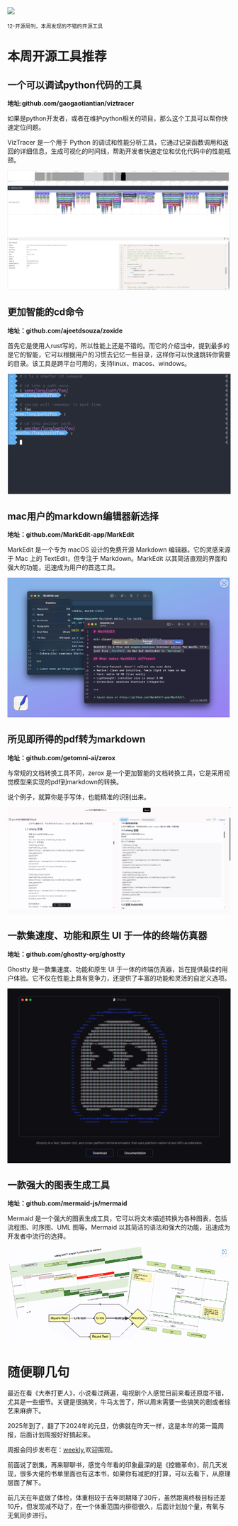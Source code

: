 <img src="/assets/12/12-01.png" width="400" />


<small>12-开源周刊，本周发现的不错的开源工具</small>

# 本周开源工具推荐

## 一个可以调试python代码的工具

**地址:github.com/gaogaotiantian/viztracer**

如果是python开发者，或者在维护python相关的项目，那么这个工具可以帮你快速定位问题。

VizTracer 是一个用于 Python 的调试和性能分析工具，它通过记录函数调用和返回的详细信息，生成可视化的时间线，帮助开发者快速定位和优化代码中的性能瓶颈。

![](../../../public/assets/12/241230-viztracer.png)

## 更加智能的cd命令

**地址：github.com/ajeetdsouza/zoxide**

首先它是使用人rust写的，所以性能上还是不错的。而它的介绍当中，提到最多的是它的智能，它可以根据用户的习惯去记忆一些目录，这样你可以快速跳转你需要的目录。该工具是跨平台可用的，支持linux、macos、windows。

![](../../../public/assets/12/241231-zoxide.png) 

## mac用户的markdown编辑器新选择

**地址：github.com/MarkEdit-app/MarkEdit**

MarkEdit 是一个专为 macOS 设计的免费开源 Markdown 编辑器。它的灵感来源于 Mac 上的 TextEdit，但专注于 Markdown。MarkEdit 以其简洁直观的界面和强大的功能，迅速成为用户的首选工具。

![](../../../public/assets/12/250101-MarkEdit.png)  

## 所见即所得的pdf转为markdown

**地址：github.com/getomni-ai/zerox**

与常规的文档转换工具不同，zerox 是一个更加智能的文档转换工具，它是采用视觉模型来实现的pdf到markdown的转换。

说个例子，就算你是手写体，也能精准的识别出来。

![](../../../public/assets/12/250102-zerox.png)

## 一款集速度、功能和原生 UI 于一体的终端仿真器

**地址：github.com/ghostty-org/ghostty**

Ghostty 是一款集速度、功能和原生 UI 于一体的终端仿真器，旨在提供最佳的用户体验。它不仅在性能上具有竞争力，还提供了丰富的功能和灵活的自定义选项。

![](../../../public/assets/12/250103-ghostty.png)


## 一款强大的图表生成工具

**地址：github.com/mermaid-js/mermaid**

Mermaid 是一个强大的图表生成工具，它可以将文本描述转换为各种图表，包括流程图、时序图、UML 图等。Mermaid 以其简洁的语法和强大的功能，迅速成为开发者中流行的选择。

![](../../../public/assets/12/250105-mermaid.png)


# 随便聊几句

最近在看《大奉打更人》，小说看过两遍，电视剧个人感觉目前来看还原度不错，尤其是一些细节。关键是很搞笑，牛马太苦了，所以周末需要一些搞笑的剧或者综艺来麻痹下。

2025年到了，翻了下2024年的元旦，仿佛就在昨天一样，这是本年的第一篇周报，后面计划周报好好搞起来。

周报会同步发布在：[weekly](weekly.herotops.xyz/),欢迎围观。

前面说了剧集，再来聊聊书，感觉今年看的印象最深的是《控糖革命》，前几天发现，很多大佬的书单里面也有这本书，如果你有减肥的打算，可以去看下，从原理层面了解下。

前几天在年底做了体检，体重相较于去年同期降了30斤，虽然距离终极目标还差10斤，但发现减不动了，在一个体重范围内徘徊很久，后面计划加个量，有氧与无氧同步进行。



